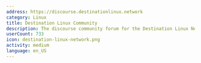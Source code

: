 ```yaml
---
address: https://discourse.destinationlinux.network
category: Linux
title: Destination Linux Community
description: The discourse community forum for the Destination Linux Network
userCount: 733
icon: destination-linux-network.png
activity: medium
language: en_US
---
```

